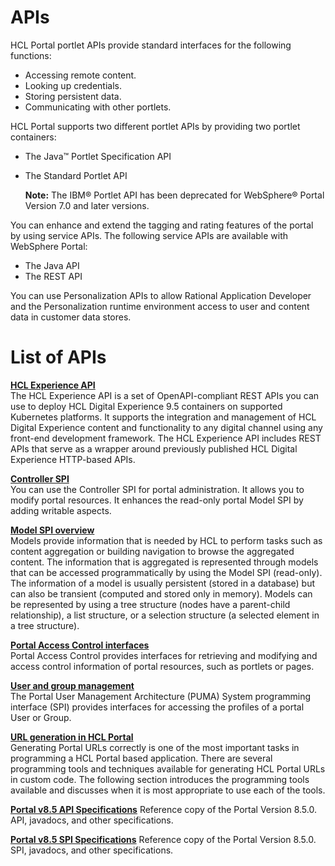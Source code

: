 # APIs

HCL Portal portlet APIs provide standard interfaces for the following functions:

-   Accessing remote content.
-   Looking up credentials.
-   Storing persistent data.
-   Communicating with other portlets.

HCL Portal supports two different portlet APIs by providing two portlet containers:

-   The Java™ Portlet Specification API
-   The Standard Portlet API

    **Note:** The IBM® Portlet API has been deprecated for WebSphere® Portal Version 7.0 and later versions.


You can enhance and extend the tagging and rating features of the portal by using service APIs. The following service APIs are available with WebSphere Portal:

-   The Java API
-   The REST API

You can use Personalization APIs to allow Rational Application Developer and the Personalization runtime environment access to user and content data in customer data stores.

# List of APIs

**[HCL Experience API](../apis/hcl_experience_api)**  
The HCL Experience API is a set of OpenAPI-compliant REST APIs you can use to deploy HCL Digital Experience 9.5 containers on supported Kubernetes platforms. It supports the integration and management of HCL Digital Experience content and functionality to any digital channel using any front-end development framework. The HCL Experience API includes REST APIs that serve as a wrapper around previously published HCL Digital Experience HTTP-based APIs.


**[Controller SPI](/controller_spi/index.md)**  
You can use the Controller SPI for portal administration. It allows you to modify portal resources. It enhances the read-only portal Model SPI by adding writable aspects.

**[Model SPI overview](/model_spi/index.md)**  
Models provide information that is needed by HCL to perform tasks such as content aggregation or building navigation to browse the aggregated content. The information that is aggregated is represented through models that can be accessed programmatically by using the Model SPI \(read-only\). The information of a model is usually persistent \(stored in a database\) but can also be transient \(computed and stored only in memory\). Models can be represented by using a tree structure \(nodes have a parent-child relationship\), a list structure, or a selection structure \(a selected element in a tree structure\).

**[Portal Access Control interfaces](/portal_access_control_interfaces/index.md)**  
Portal Access Control provides interfaces for retrieving and modifying and access control information of portal resources, such as portlets or pages.


**[User and group management](/puma_spi/index.md)**  
The Portal User Management Architecture \(PUMA\) System programming interface \(SPI\) provides interfaces for accessing the profiles of a portal User or Group.


**[URL generation in HCL Portal](/url_generation/index.md)**  
Generating Portal URLs correctly is one of the most important tasks in programming a HCL Portal based application. There are several programming tools and techniques available for generating HCL Portal URLs in custom code. The following section introduces the programming tools available and discusses when it is most appropriate to use each of the tools.


**[Portal v8.5 API Specifications](https://help.hcltechsw.com/digital-experience/8.5/dev/javadoc/vrm/850/api_docs/index.html)**
Reference copy of the Portal Version 8.5.0. API, javadocs, and other specifications.


**[Portal v8.5 SPI Specifications](https://help.hcltechsw.com/digital-experience/8.5/dev/javadoc/vrm/850/spi_docs/index.html)**
Reference copy of the Portal Version 8.5.0. SPI, javadocs, and other specifications.


<!-- **[Developing themes and skins](../dev-theme/themeopt_themes.md)**  
You can create themes using modules to contribute to separate areas of pages to provide flexibility, enhance the user experience, and maximize performance. To optimize themes on your website, use the theme optimization module framework. The framework separates feature-specific logic and capabilities from the theme code.

**[Portlets API](../dev-portlet/wpsdev.md)**  
Get an overview of the process of creating portlets, learn about the concepts of the APIs used to develop portlets, and view the samples to get you started. Also, learn about integrating features such as single sign-on, cooperative sharing of information using the property broker, and migrating Struts applications to the portlet environment.

**[Standard Portlets API](../dev-portlet/wpsdev.md)**  
Get an overview of the process of creating portlets, learn about the concepts of the APIs used to develop portlets, and view the samples to get you started. Also, learn about integrating features such as single sign-on, cooperative sharing of information using the property broker, and migrating Struts applications to the portlet environment.

**[The HCL Web Content Manager API](../wcm/wcm_dev_api.md)**  
You can use the Web Content Manager API to extend functions of Web Content Manager.

**[Search REST API specification](../search-rest-api/search.md)**  
The following document describes the API call to search HCL Digital Experience. You can search HCL to find content that contains a specific text string in its title or content, or is tagged with a specific tag.

**[Extending tagging and rating by using service APIs](../admin-system/tag_rate_dev.md)**  
Developers can enhance and extend the tagging and rating features of the portal. For this purpose the portal tagging and rating feature provides service APIs that you can use to enhance tagging and rating by your requirements.

**[REST service for Web Content Manager](../wcm/wcm_rest.md)**  
Application developers can use Representational State Transfer \(REST\) services to work with Web Content Manager. The REST service for Web Content Manager provides authoring access to content items and elements. The service follows the Atom Publication Protocol, and Atom feeds, and entries are accessible in XML \(application/atom+xml\) and JSON \(application/json\) format.

**[API for accessing Portlet load monitoring data](../build_sites/site_analytics/portled_load_monitoring/plmr_api.md)**  
Portlet load monitoring provides an API for accessing the monitoring data. You can use this API to write custom code to access that data.

**[Personalization APIs](../manage_content/pzn/pzn_apis/index.md)**  
Portlet load monitoring provides an API for accessing the monitoring data. You can use this API to write custom code to access that data. -->

